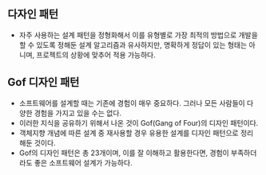 ## 다자인 패턴
- 자주 사용하는 설계 패턴을 정형화해서 이를 유형별로 가장 최적의 방법으로 개발을 할 수 있도록 정해둔 설계 알고리즘과 유사하지만, 명확하게 정답이 있는 형태는 아니며, 프로젝트의 상황에 맞추어 적용 가능하다.

## Gof 디자인 패턴
- 소프트웨어를 설계할 때는 기존에 경험이 매우 중요하다. 그러나 모든 사람들이 다양한 경험을 가지고 있을 수는 없다.
- 이러한 지식을 공유하기 위해서 나온 것이 Gof(Gang of Four)의 디자인 패턴이다. 
- 객체지향 개념에 따른 설계 중 재사용할 경우 유용한 설계를 디자인 패턴으로 정리해둔 것이다.
- Gof의 디자인 패턴은 총 23개이며, 이를 잘 이해하고 활용한다면, 경험이 부족하더라도 좋은 소프트웨어 설계가 가능하다.
